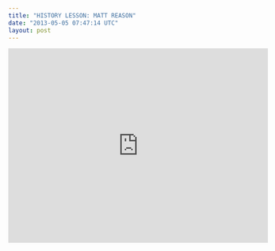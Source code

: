 ```yaml
---
title: "HISTORY LESSON: MATT REASON"
date: "2013-05-05 07:47:14 UTC"
layout: post
---
```


<p><iframe frameborder="0" height="393" src="http://www.youtube.com/embed/4stuQAXgk_8?rel=0" width="524"></iframe></p>
